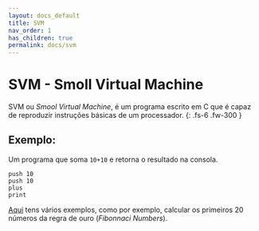```yaml
---
layout: docs_default
title: SVM
nav_order: 1
has_children: true
permalink: docs/svm
---
```


# SVM - Smoll Virtual Machine

SVM ou _Smool Virtual Machine_, é um programa escrito em C que é capaz de reproduzir instruções básicas de um processador.
{: .fs-6 .fw-300 }

## Exemplo:

Um programa que soma `10+10` e retorna o resultado na consola.

```
push 10
push 10
plus
print
```

[Aqui](https://github.com/mscode98/svm/tree/master/examples) tens vários exemplos, como por exemplo, calcular os primeiros 20 números da regra de ouro (_Fibonnaci Numbers_).